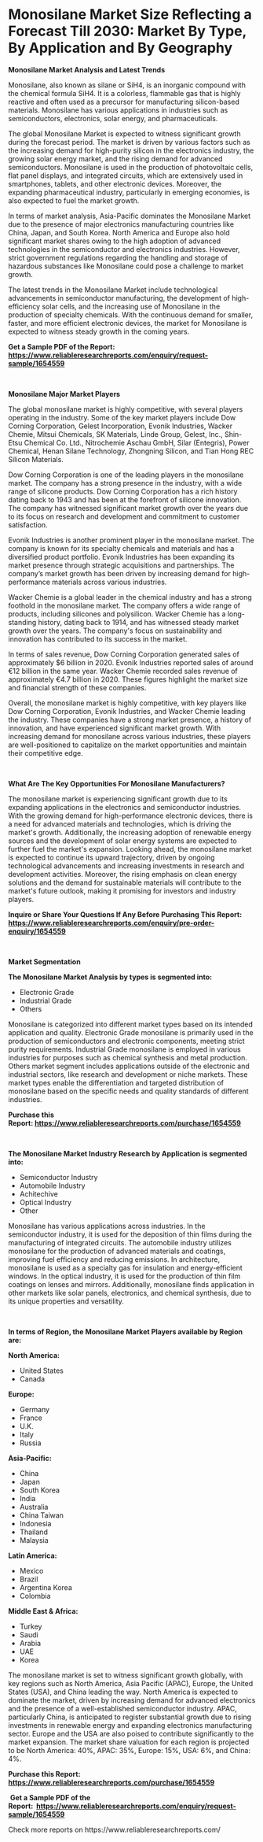 <p><h1>Monosilane Market Size Reflecting a Forecast Till 2030: Market By Type, By Application and By Geography</h1></p><p><strong>Monosilane Market Analysis and Latest Trends</strong></p>
<p><p>Monosilane, also known as silane or SiH4, is an inorganic compound with the chemical formula SiH4. It is a colorless, flammable gas that is highly reactive and often used as a precursor for manufacturing silicon-based materials. Monosilane has various applications in industries such as semiconductors, electronics, solar energy, and pharmaceuticals.</p><p>The global Monosilane Market is expected to witness significant growth during the forecast period. The market is driven by various factors such as the increasing demand for high-purity silicon in the electronics industry, the growing solar energy market, and the rising demand for advanced semiconductors. Monosilane is used in the production of photovoltaic cells, flat panel displays, and integrated circuits, which are extensively used in smartphones, tablets, and other electronic devices. Moreover, the expanding pharmaceutical industry, particularly in emerging economies, is also expected to fuel the market growth.</p><p>In terms of market analysis, Asia-Pacific dominates the Monosilane Market due to the presence of major electronics manufacturing countries like China, Japan, and South Korea. North America and Europe also hold significant market shares owing to the high adoption of advanced technologies in the semiconductor and electronics industries. However, strict government regulations regarding the handling and storage of hazardous substances like Monosilane could pose a challenge to market growth.</p><p>The latest trends in the Monosilane Market include technological advancements in semiconductor manufacturing, the development of high-efficiency solar cells, and the increasing use of Monosilane in the production of specialty chemicals. With the continuous demand for smaller, faster, and more efficient electronic devices, the market for Monosilane is expected to witness steady growth in the coming years.</p></p>
<p><strong>Get a Sample PDF of the Report:&nbsp; <a href="https://www.reliableresearchreports.com/enquiry/request-sample/1654559">https://www.reliableresearchreports.com/enquiry/request-sample/1654559</a></strong></p>
<p>&nbsp;</p>
<p><strong>Monosilane Major Market Players</strong></p>
<p><p>The global monosilane market is highly competitive, with several players operating in the industry. Some of the key market players include Dow Corning Corporation, Gelest Incorporation, Evonik Industries, Wacker Chemie, Mitsui Chemicals, SK Materials, Linde Group, Gelest, Inc., Shin-Etsu Chemical Co. Ltd., Nitrochemie Aschau GmbH, Silar (Entegris), Power Chemical, Henan Silane Technology, Zhongning Silicon, and Tian Hong REC Silicon Materials.</p><p>Dow Corning Corporation is one of the leading players in the monosilane market. The company has a strong presence in the industry, with a wide range of silicone products. Dow Corning Corporation has a rich history dating back to 1943 and has been at the forefront of silicone innovation. The company has witnessed significant market growth over the years due to its focus on research and development and commitment to customer satisfaction.</p><p>Evonik Industries is another prominent player in the monosilane market. The company is known for its specialty chemicals and materials and has a diversified product portfolio. Evonik Industries has been expanding its market presence through strategic acquisitions and partnerships. The company’s market growth has been driven by increasing demand for high-performance materials across various industries.</p><p>Wacker Chemie is a global leader in the chemical industry and has a strong foothold in the monosilane market. The company offers a wide range of products, including silicones and polysilicon. Wacker Chemie has a long-standing history, dating back to 1914, and has witnessed steady market growth over the years. The company's focus on sustainability and innovation has contributed to its success in the market.</p><p>In terms of sales revenue, Dow Corning Corporation generated sales of approximately $6 billion in 2020. Evonik Industries reported sales of around €12 billion in the same year. Wacker Chemie recorded sales revenue of approximately €4.7 billion in 2020. These figures highlight the market size and financial strength of these companies.</p><p>Overall, the monosilane market is highly competitive, with key players like Dow Corning Corporation, Evonik Industries, and Wacker Chemie leading the industry. These companies have a strong market presence, a history of innovation, and have experienced significant market growth. With increasing demand for monosilane across various industries, these players are well-positioned to capitalize on the market opportunities and maintain their competitive edge.</p></p>
<p>&nbsp;</p>
<p><strong>What Are The Key Opportunities For Monosilane Manufacturers?</strong></p>
<p><p>The monosilane market is experiencing significant growth due to its expanding applications in the electronics and semiconductor industries. With the growing demand for high-performance electronic devices, there is a need for advanced materials and technologies, which is driving the market's growth. Additionally, the increasing adoption of renewable energy sources and the development of solar energy systems are expected to further fuel the market's expansion. Looking ahead, the monosilane market is expected to continue its upward trajectory, driven by ongoing technological advancements and increasing investments in research and development activities. Moreover, the rising emphasis on clean energy solutions and the demand for sustainable materials will contribute to the market's future outlook, making it promising for investors and industry players.</p></p>
<p><strong>Inquire or Share Your Questions If Any Before Purchasing This Report: <a href="https://www.reliableresearchreports.com/enquiry/pre-order-enquiry/1654559">https://www.reliableresearchreports.com/enquiry/pre-order-enquiry/1654559</a></strong></p>
<p>&nbsp;</p>
<p><strong>Market Segmentation</strong></p>
<p><strong>The Monosilane Market Analysis by types is segmented into:</strong></p>
<p><ul><li>Electronic Grade</li><li>Industrial Grade</li><li>Others</li></ul></p>
<p><p>Monosilane is categorized into different market types based on its intended application and quality. Electronic Grade monosilane is primarily used in the production of semiconductors and electronic components, meeting strict purity requirements. Industrial Grade monosilane is employed in various industries for purposes such as chemical synthesis and metal production. Others market segment includes applications outside of the electronic and industrial sectors, like research and development or niche markets. These market types enable the differentiation and targeted distribution of monosilane based on the specific needs and quality standards of different industries.</p></p>
<p><strong>Purchase this Report:&nbsp;<a href="https://www.reliableresearchreports.com/purchase/1654559">https://www.reliableresearchreports.com/purchase/1654559</a></strong></p>
<p>&nbsp;</p>
<p><strong>The Monosilane Market Industry Research by Application is segmented into:</strong></p>
<p><ul><li>Semiconductor Industry</li><li>Automobile Industry</li><li>Achitechive</li><li>Optical Industry</li><li>Other</li></ul></p>
<p><p>Monosilane has various applications across industries. In the semiconductor industry, it is used for the deposition of thin films during the manufacturing of integrated circuits. The automobile industry utilizes monosilane for the production of advanced materials and coatings, improving fuel efficiency and reducing emissions. In architecture, monosilane is used as a specialty gas for insulation and energy-efficient windows. In the optical industry, it is used for the production of thin film coatings on lenses and mirrors. Additionally, monosilane finds application in other markets like solar panels, electronics, and chemical synthesis, due to its unique properties and versatility.</p></p>
<p>&nbsp;</p>
<p><strong>In terms of Region, the Monosilane Market Players available by Region are:</strong></p>
<p>
    <p> <strong> North America: </strong>
        <ul>
            <li>United States</li>
            <li>Canada</li>
        </ul>
        </p> 
    <p> <strong> Europe: </strong>
        <ul>
            <li>Germany</li>
            <li>France</li>
            <li>U.K.</li>
            <li>Italy</li>
            <li>Russia</li>
        </ul>
        </p> 
    <p> <strong> Asia-Pacific: </strong>
        <ul>
            <li>China</li>
            <li>Japan</li>
            <li>South Korea</li>
            <li>India</li>
            <li>Australia</li>
            <li>China Taiwan</li>
            <li>Indonesia</li>
            <li>Thailand</li>
            <li>Malaysia</li>
        </ul>
        </p> 
    <p> <strong> Latin America: </strong>
        <ul>
            <li>Mexico</li>
            <li>Brazil</li>
            <li>Argentina Korea</li>
            <li>Colombia</li>
        </ul>
        </p> 
    <p> <strong> Middle East & Africa: </strong>
        <ul>
            <li>Turkey</li>
            <li>Saudi</li>
            <li>Arabia</li>
            <li>UAE</li>
            <li>Korea</li>
        </ul>
    </p>
    </p>
<p><p>The monosilane market is set to witness significant growth globally, with key regions such as North America, Asia Pacific (APAC), Europe, the United States (USA), and China leading the way. North America is expected to dominate the market, driven by increasing demand for advanced electronics and the presence of a well-established semiconductor industry. APAC, particularly China, is anticipated to register substantial growth due to rising investments in renewable energy and expanding electronics manufacturing sector. Europe and the USA are also poised to contribute significantly to the market expansion. The market share valuation for each region is projected to be North America: 40%, APAC: 35%, Europe: 15%, USA: 6%, and China: 4%.</p></p>
<p><strong>Purchase this Report: <a href="https://www.reliableresearchreports.com/purchase/1654559">https://www.reliableresearchreports.com/purchase/1654559</a></strong></p>
<p>&nbsp;<strong>Get a Sample PDF of the Report:&nbsp;&nbsp;<a href="https://www.reliableresearchreports.com/enquiry/request-sample/1654559">https://www.reliableresearchreports.com/enquiry/request-sample/1654559</a></strong></p>
<p><strong></strong></p>
<p>Check more reports on https://www.reliableresearchreports.com/</p>
